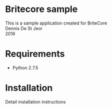 # Britecore sample

This is a sample application created for BriteCore<br />
Dennis De St Jeor<br />
2016

# Requirements

* Python 2.7.5

# Installation

Detail installation instructions

